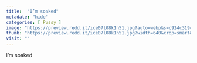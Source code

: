 ```yaml
---
title:  "I’m soaked"
metadate: "hide"
categories: [ Pussy ]
image: "https://preview.redd.it/ice07l08k1n51.jpg?auto=webp&s=c924c319c3d193700e743933d4fbe7adf666c9e7"
thumb: "https://preview.redd.it/ice07l08k1n51.jpg?width=640&crop=smart&auto=webp&s=c6526b7c189721fed7f44fe84c3fa737e72f7a93"
visit: ""
---
```

I’m soaked
